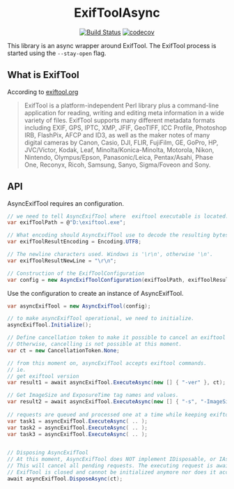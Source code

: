 <h1 align="center">
ExifToolAsync
<br/>
</h1>
<div align="center">

[![Build Status](https://dev.azure.com/cmunckhof/Imaging/_apis/build/status/ExifToolAsync?branchName=develop)](https://dev.azure.com/cmunckhof/Imaging/_build/latest?definitionId=4&branchName=develop)  [![codecov](https://codecov.io/gh/coenm/ExifToolAsync/branch/develop/graph/badge.svg)](https://codecov.io/gh/coenm/ExifToolAsync) 

</div>


This library is an async wrapper around ExifTool. The ExifTool process is started using the `--stay-open` flag. 


## What is ExifTool

According to [exiftool.org](https://exiftool.org/)

> ExifTool is a platform-independent Perl library plus a command-line application for reading, writing and editing meta information in a wide variety of files. ExifTool supports many different metadata formats including EXIF, GPS, IPTC, XMP, JFIF, GeoTIFF, ICC Profile, Photoshop IRB, FlashPix, AFCP and ID3, as well as the maker notes of many digital cameras by Canon, Casio, DJI, FLIR, FujiFilm, GE, GoPro, HP, JVC/Victor, Kodak, Leaf, Minolta/Konica-Minolta, Motorola, Nikon, Nintendo, Olympus/Epson, Panasonic/Leica, Pentax/Asahi, Phase One, Reconyx, Ricoh, Samsung, Sanyo, Sigma/Foveon and Sony.


## API

AsyncExifTool requires an configuration. 

```csharp
// we need to tell AsyncExifTool where  exiftool executable is located.
var exifToolPath = @"D:\exiftool.exe";

// What encoding should AsyncExifTool use to decode the resulting bytes
var exifToolResultEncoding = Encoding.UTF8;

// The newline characters used. Windows is '\r\n', otherwise '\n'.
var exifToolResultNewLine = "\r\n";

// Construction of the ExifToolConfiguration
var config = new AsyncExifToolConfiguration(exifToolPath, exifToolResultEncoding, exifToolResultNewLine);
```

Use the configuration to create an instance of AsyncExifTool.

```csharp
var asyncExifTool = new AsyncExifTool(config);

// to make asyncExifTool operational, we need to initialize.
asyncExifTool.Initialize();

// Define cancellation token to make it possible to cancel an exiftool request if it is not already passed to exiftool.
// Otherwise, cancelling is not possible at this moment.
var ct = new CancellationToken.None;

// from this moment on, asyncExifTool accepts exiftool commands.
// ie.
// get exiftool version
var result1 = await asyncExifTool.ExecuteAsync(new [] { "-ver" }, ct);

// Get ImageSize and ExposureTime tag names and values.
var result2 = await asyncExifTool.ExecuteAsync(new [] { "-s", "-ImageSize", "-ExposureTime", "D:\image1.jpg" } /* cancellation token is optional */);
 
// requests are queued and processed one at a time while keeping exiftool 'open'. 
var task1 = asyncExifTool.ExecuteAsync( .. );
var task2 = asyncExifTool.ExecuteAsync( .. );
var task3 = asyncExifTool.ExecuteAsync( .. );


// Disposing AsyncExifTool
// At this moment, AsyncExifTool does NOT implement IDisposable, or IAsyncDisposable (netstandard2.1) so you will have to Dispose the instance yourself.
// This will cancel all pending requests. The executing request is awaited unless timedout. 
// ExifTool is closed and cannot be initialized anymore nor does it accept any requests.
await asyncExifTool.DisposeAsync(ct);
```
